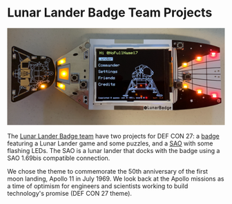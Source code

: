# Lunar Lander Badge Team Projects

![BadgeSAO](/images/withSAO.png "Lunar Lander Badge with SAO attached")

The [Lunar Lander Badge team](https://github.com/lunarbadge) have two projects for DEF CON 27: a [badge](https://github.com/lunarbadge/LunarBadgeDC27) featuring a Lunar Lander game and some puzzles, and a [SAO](https://github.com/lunarbadge/LunarLanderSAO) with some flashing LEDs.  The SAO is a lunar lander that docks with the badge using a SAO 1.69bis compatible connection.

We chose the theme to commemorate the 50th anniversary of the first moon landing, Apollo 11 in July 1969.  We look back at the Apollo missions as a time of optimism for engineers and scientists working to build technology's promise (DEF CON 27 theme).

